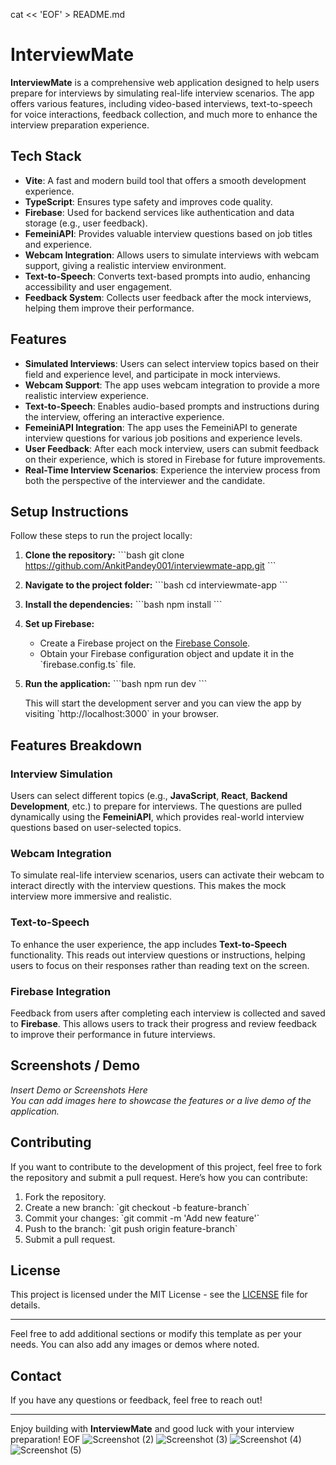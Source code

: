 cat << 'EOF' > README.md
# InterviewMate

**InterviewMate** is a comprehensive web application designed to help users prepare for interviews by simulating real-life interview scenarios. The app offers various features, including video-based interviews, text-to-speech for voice interactions, feedback collection, and much more to enhance the interview preparation experience.

## Tech Stack

- **Vite**: A fast and modern build tool that offers a smooth development experience.
- **TypeScript**: Ensures type safety and improves code quality.
- **Firebase**: Used for backend services like authentication and data storage (e.g., user feedback).
- **FemeiniAPI**: Provides valuable interview questions based on job titles and experience.
- **Webcam Integration**: Allows users to simulate interviews with webcam support, giving a realistic interview environment.
- **Text-to-Speech**: Converts text-based prompts into audio, enhancing accessibility and user engagement.
- **Feedback System**: Collects user feedback after the mock interviews, helping them improve their performance.

## Features

- **Simulated Interviews**: Users can select interview topics based on their field and experience level, and participate in mock interviews.
- **Webcam Support**: The app uses webcam integration to provide a more realistic interview experience.
- **Text-to-Speech**: Enables audio-based prompts and instructions during the interview, offering an interactive experience.
- **FemeiniAPI Integration**: The app uses the FemeiniAPI to generate interview questions for various job positions and experience levels.
- **User Feedback**: After each mock interview, users can submit feedback on their experience, which is stored in Firebase for future improvements.
- **Real-Time Interview Scenarios**: Experience the interview process from both the perspective of the interviewer and the candidate.

## Setup Instructions

Follow these steps to run the project locally:

1. **Clone the repository:**
   \`\`\`bash
   git clone https://github.com/AnkitPandey001/interviewmate-app.git
   \`\`\`

2. **Navigate to the project folder:**
   \`\`\`bash
   cd interviewmate-app
   \`\`\`

3. **Install the dependencies:**
   \`\`\`bash
   npm install
   \`\`\`

4. **Set up Firebase:**
   - Create a Firebase project on the [Firebase Console](https://console.firebase.google.com/).
   - Obtain your Firebase configuration object and update it in the \`firebase.config.ts\` file.

5. **Run the application:**
   \`\`\`bash
   npm run dev
   \`\`\`

   This will start the development server and you can view the app by visiting \`http://localhost:3000\` in your browser.

## Features Breakdown

### Interview Simulation
Users can select different topics (e.g., **JavaScript**, **React**, **Backend Development**, etc.) to prepare for interviews. The questions are pulled dynamically using the **FemeiniAPI**, which provides real-world interview questions based on user-selected topics.

### Webcam Integration
To simulate real-life interview scenarios, users can activate their webcam to interact directly with the interview questions. This makes the mock interview more immersive and realistic.

### Text-to-Speech
To enhance the user experience, the app includes **Text-to-Speech** functionality. This reads out interview questions or instructions, helping users to focus on their responses rather than reading text on the screen.

### Firebase Integration
Feedback from users after completing each interview is collected and saved to **Firebase**. This allows users to track their progress and review feedback to improve their performance in future interviews.

## Screenshots / Demo

*Insert Demo or Screenshots Here*  
_You can add images here to showcase the features or a live demo of the application._

## Contributing

If you want to contribute to the development of this project, feel free to fork the repository and submit a pull request. Here’s how you can contribute:

1. Fork the repository.
2. Create a new branch: \`git checkout -b feature-branch\`
3. Commit your changes: \`git commit -m 'Add new feature'\`
4. Push to the branch: \`git push origin feature-branch\`
5. Submit a pull request.

## License

This project is licensed under the MIT License - see the [LICENSE](LICENSE) file for details.

---

Feel free to add additional sections or modify this template as per your needs. You can also add any images or demos where noted.

## Contact

If you have any questions or feedback, feel free to reach out!

---

Enjoy building with **InterviewMate** and good luck with your interview preparation!
EOF
![Screenshot (2)](https://github.com/user-attachments/assets/9258b900-c320-4d57-b7c0-4641e8ec7707)
![Screenshot (3)](https://github.com/user-attachments/assets/d7d036a1-c6cb-4acd-a4c0-2fff0be8605c)
![Screenshot (4)](https://github.com/user-attachments/assets/1b14357b-05a9-4f48-bc10-430c89104cad)
![Screenshot (5)](https://github.com/user-attachments/assets/12103ecb-577f-4520-8850-42bee7d78758)
